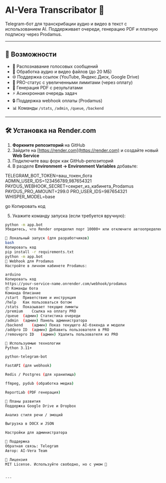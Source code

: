 # AI-Vera Transcribator 🤖

Telegram-бот для транскрибации аудио и видео в текст с использованием AI. Поддерживает очереди, генерацию PDF и платную подписку через Prodamus.

---

## 🚀 Возможности

- 🎤 Распознавание голосовых сообщений
- 📁 Обработка аудио и видео файлов (до 20 МБ)
- 🌐 Поддержка ссылок (YouTube, Яндекс.Диск, Google Drive)
- 💎 PRO-статус с увеличенными лимитами (через оплату)
- 📄 Генерация PDF с результатами
- ⚡ Асинхронная очередь задач
- 🔒 Поддержка webhook оплаты (Prodamus)
- 📊 Команды `/stats`, `/admin`, `/queue`, `/backend`

---

## 🛠 Установка на Render.com

1. **Форкните репозиторий** на GitHub
2. Зайдите на [https://render.com](https://render.com) и создайте новый **Web Service**
3. Подключите ваш форк как GitHub-репозиторий
4. В разделе **Environment → Environment Variables** добавьте:

TELEGRAM_BOT_TOKEN=ваш_токен_бота
ADMIN_USER_IDS=123456789,987654321
PAYDUS_WEBHOOK_SECRET=секрет_из_кабинета_Prodamus
PAYDUS_PRO_AMOUNT=299.0
PRO_USER_IDS=987654321
WHISPER_MODEL=base

go
Копировать код

5. Укажите команду запуска (если требуется вручную):  
```bash
python -m app.bot
Убедитесь, что Render определил порт 10000+ или отключите автоопределение портов, если сервис Telegram-бот (без web-сервера)

🧪 Локальный запуск (для разработчиков)
bash
Копировать код
pip install -r requirements.txt
python -m app.bot
📡 Webhook для Prodamus
Настройте в личном кабинете Prodamus:

arduino
Копировать код
https://your-service-name.onrender.com/webhook/prodamus
📦 Команды бота
Команда	Описание
/start	Приветствие и инструкция
/help	Как пользоваться ботом
/stats	Показывает текущие лимиты
/premium	Ссылка на оплату PRO
/queue	(админ) Статистика очереди
/admin	(админ) Панель администратора
/backend	(админ) Показ текущего AI-бэкенда и модели
/addpro ID	(админ) Добавить пользователя в PRO
/removepro ID	(админ) Удалить пользователя из PRO

🧠 Используемые технологии
Python 3.11+

python-telegram-bot

FastAPI (для webhook)

Redis / Postgres (для хранилища)

ffmpeg, pydub (обработка медиа)

ReportLab (PDF генерация)

🏁 Планы развития
Поддержка Google Drive и Dropbox

Анализ стиля речи / эмоций

Выгрузка в DOCX и JSON

Настройки для администратора

💬 Поддержка
Обратная связь: Telegram
Автор: AI-Vera Team

🔐 Лицензия
MIT License. Используйте свободно, но с умом 🙏


---
